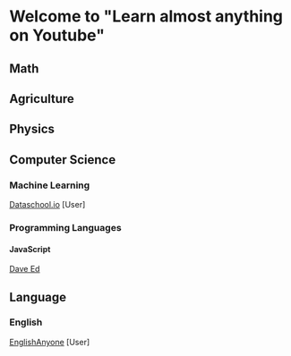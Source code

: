 # Welcome to "Learn almost anything on Youtube"

## Math
## Agriculture
## Physics
## Computer Science
### Machine Learning
[Dataschool.io](https://www.youtube.com/user/dataschool) [User]
### Programming Languages
#### JavaScript
[Dave Ed](https://www.youtube.com/channel/UClb90NQQcskPUGDIXsQEz5Q)
## Language

### English
[EnglishAnyone](https://www.youtube.com/user/EnglishAnyone/) [User]
